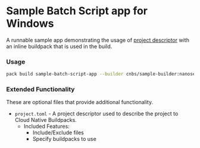 # Sample Batch Script app for Windows

A runnable sample app demonstrating the usage of [project descriptor](https://github.com/buildpacks/spec/blob/main/extensions/project-descriptor.md) with an inline buildpack that is used in the build.

### Usage

```bash
pack build sample-batch-script-app --builder cnbs/sample-builder:nanoserver-1809 --trust-builder
```

### Extended Functionality

These are optional files that provide additional functionality.

- `project.toml` - A project descriptor used to describe the project to Cloud Native Buildpacks.
    - Included Features:
        - Include/Exclude files
        - Specify buildpacks to use